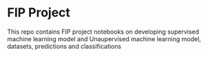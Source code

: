 # FIP Project
This repo contains FIP  project notebooks on developing supervised machine learning model and Unaupervised machine learning model, datasets, predictions and classifications


